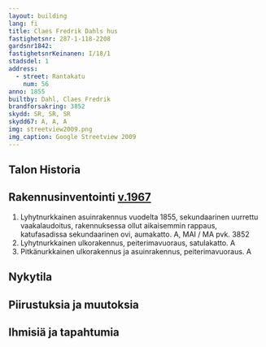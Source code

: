 ```yaml
---
layout: building
lang: fi
title: Claes Fredrik Dahls hus
fastighetsnr: 287-1-118-2208
gardsnr1842:
fastighetsnrKeinanen: I/18/1
stadsdel: 1
address:
  - street: Rantakatu
    num: 56
anno: 1855
builtby: Dahl, Claes Fredrik
brandforsakring: 3852
skydd: SR, SR, SR
skydd67: A, A, A
img: streetview2009.png
img_caption: Google Streetview 2009
---
```

## Talon Historia


## Rakennusinventointi <a href="/sources/keinanen_karki.pdf">v.1967</a>
1. Lyhytnurkkainen asuinrakennus vuodelta 1855, sekundaarinen uurrettu vaakalaudoitus, rakennuksessa ollut aikaisemmin rappaus, katufasadissa sekundaarinen ovi, aumakatto. A, MAI / MA pvk. 3852
2. Lyhytnurkkainen ulkorakennus, peiterimavuoraus, satulakatto. A
3. Pitkänurkkainen ulkorakennus ja asuinrakennus, peiterimavuoraus. A

## Nykytila

## Piirustuksia ja muutoksia

## Ihmisiä ja tapahtumia
